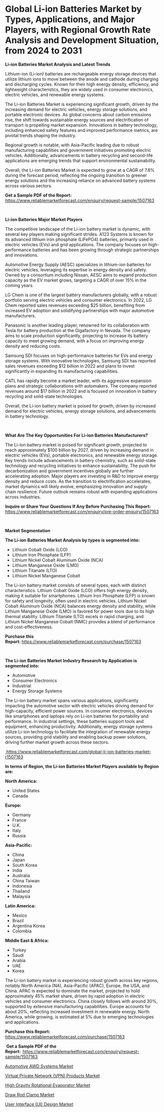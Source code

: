 <p><h1>Global Li-ion Batteries Market by Types, Applications, and Major Players, with Regional Growth Rate Analysis and Development Situation, from 2024 to 2031</h1></p><p><strong>Li-ion Batteries Market Analysis and Latest Trends</strong></p>
<p><p>Lithium-ion (Li-ion) batteries are rechargeable energy storage devices that utilize lithium ions to move between the anode and cathode during charging and discharging cycles. Known for their high energy density, efficiency, and lightweight characteristics, they are widely used in consumer electronics, electric vehicles, and renewable energy systems.</p><p>The Li-ion Batteries Market is experiencing significant growth, driven by the increasing demand for electric vehicles, energy storage solutions, and portable electronic devices. As global concerns about carbon emissions rise, the shift towards sustainable energy sources and electrification of transport is propelling market expansion. Innovations in battery technology, including enhanced safety features and improved performance metrics, are pivotal trends shaping the industry.</p><p>Regional growth is notable, with Asia-Pacific leading due to robust manufacturing capabilities and government initiatives promoting electric vehicles. Additionally, advancements in battery recycling and second-life applications are emerging trends that support environmental sustainability.</p><p>Overall, the Li-ion Batteries Market is expected to grow at a CAGR of 7.8% during the forecast period, reflecting the ongoing transition to greener energy solutions and the increasing reliance on advanced battery systems across various sectors.</p></p>
<p><strong>Get a Sample PDF of the Report:&nbsp;</strong> <a href="https://www.reliablemarketforecast.com/enquiry/request-sample/1507163?utm_campaign=1743&utm_medium=2&utm_source=Github&utm_content=ia&utm_term=07122024&utm_id=li-ion-batteries">https://www.reliablemarketforecast.com/enquiry/request-sample/1507163</a></p>
<p>&nbsp;</p>
<p><strong>Li-ion Batteries Major Market Players</strong></p>
<p><p>The competitive landscape of the Li-ion battery market is dynamic, with several key players making significant strides. A123 Systems is known for its advanced lithium iron phosphate (LiFePO4) batteries, primarily used in electric vehicles (EVs) and grid applications. The company focuses on high-performance batteries and has been growing through strategic partnerships and innovations.</p><p>Automotive Energy Supply (AESC) specializes in lithium-ion batteries for electric vehicles, leveraging its expertise in energy density and safety. Owned by a consortium including Nissan, AESC aims to expand production capacity as the EV market grows, targeting a CAGR of over 15% in the coming years. </p><p>LG Chem is one of the largest battery manufacturers globally, with a robust portfolio serving electric vehicles and consumer electronics. In 2022, LG Chem reported sales revenues exceeding $25 billion, benefiting from increased EV adoption and solidifying partnerships with major automotive manufacturers.</p><p>Panasonic is another leading player, renowned for its collaboration with Tesla for battery production at the Gigafactory in Nevada. The company aims to scale production significantly, projecting to increase its battery capacity to meet growing demand, with a focus on improving energy density and reducing costs.</p><p>Samsung SDI focuses on high-performance batteries for EVs and energy storage systems. With innovative technologies, Samsung SDI has reported sales revenues exceeding $12 billion in 2022 and plans to invest significantly in expanding its manufacturing capabilities.</p><p>CATL has rapidly become a market leader, with its aggressive expansion plans and strategic collaborations with automakers. The company reported revenues around $17 billion in 2022 and is focused on innovation in battery recycling and solid-state technologies.</p><p>Overall, the Li-ion battery market is poised for growth, driven by increased demand for electric vehicles, energy storage solutions, and advancements in battery technology.</p></p>
<p>&nbsp;</p>
<p><strong>What Are The Key Opportunities For Li-ion Batteries Manufacturers?</strong></p>
<p><p>The Li-ion battery market is poised for significant growth, projected to reach approximately $100 billion by 2027, driven by increasing demand in electric vehicles (EVs), portable electronics, and renewable energy storage. Key trends include advancements in battery chemistry, such as solid-state technology and recycling initiatives to enhance sustainability. The push for decarbonization and government incentives globally are further accelerating adoption. Major players are investing in R&D to improve energy density and reduce costs. As the transition to electrification accelerates, market dynamics will likely evolve, emphasizing innovation and supply chain resilience. Future outlook remains robust with expanding applications across industries.</p></p>
<p><strong>Inquire or Share Your Questions If Any Before Purchasing This Report:</strong> <a href="https://www.reliablemarketforecast.com/enquiry/pre-order-enquiry/1507163?utm_campaign=1743&utm_medium=2&utm_source=Github&utm_content=ia&utm_term=07122024&utm_id=li-ion-batteries">https://www.reliablemarketforecast.com/enquiry/pre-order-enquiry/1507163</a></p>
<p>&nbsp;</p>
<p><strong>Market Segmentation</strong></p>
<p><strong>The Li-ion Batteries Market Analysis by types is segmented into:</strong></p>
<p><ul><li>Lithium Cobalt Oxide (LCO)</li><li>Lithium Iron Phosphate (LFP)</li><li>Lithium Nickel Cobalt Aluminum Oxide (NCA)</li><li>Lithium Manganese Oxide (LMO)</li><li>Lithium Titanate (LTO)</li><li>Lithium Nickel Manganese Cobalt</li></ul></p>
<p><p>The Li-ion battery market consists of several types, each with distinct characteristics. Lithium Cobalt Oxide (LCO) offers high energy density, making it suitable for smartphones. Lithium Iron Phosphate (LFP) is known for safety and longevity, often used in electric vehicles. Lithium Nickel Cobalt Aluminum Oxide (NCA) balances energy density and stability, while Lithium Manganese Oxide (LMO) is favored for power tools due to its high thermal stability. Lithium Titanate (LTO) excels in rapid charging, and Lithium Nickel Manganese Cobalt (NMC) provides a blend of performance and cost-effectiveness.</p></p>
<p><strong>Purchase this Report:&nbsp;</strong><a href="https://www.reliablemarketforecast.com/purchase/1507163?utm_campaign=1743&utm_medium=2&utm_source=Github&utm_content=ia&utm_term=07122024&utm_id=li-ion-batteries">https://www.reliablemarketforecast.com/purchase/1507163</a></p>
<p>&nbsp;</p>
<p><strong>The Li-ion Batteries Market Industry Research by Application is segmented into:</strong></p>
<p><ul><li>Automotive</li><li>Consumer Electronics</li><li>Industrial</li><li>Energy Storage Systems</li></ul></p>
<p><p>The Li-ion battery market spans various applications, significantly impacting the automotive sector with electric vehicles driving demand for high-capacity, efficient power sources. In consumer electronics, devices like smartphones and laptops rely on Li-ion batteries for portability and performance. In industrial settings, these batteries support tools and equipment, enhancing productivity. Additionally, energy storage systems utilize Li-ion technology to facilitate the integration of renewable energy sources, providing grid stability and enabling backup power solutions, driving further market growth across these sectors.</p></p>
<p><a href="https://www.reliablemarketforecast.com/global-li-ion-batteries-market-r1507163?utm_campaign=1743&utm_medium=2&utm_source=Github&utm_content=ia&utm_term=07122024&utm_id=li-ion-batteries">&nbsp;https://www.reliablemarketforecast.com/global-li-ion-batteries-market-r1507163</a></p>
<p><strong>In terms of Region, the Li-ion Batteries Market Players available by Region are:</strong></p>
<p>
    <p> <strong> North America: </strong>
        <ul>
            <li>United States</li>
            <li>Canada</li>
        </ul>
        </p> 
    <p> <strong> Europe: </strong>
        <ul>
            <li>Germany</li>
            <li>France</li>
            <li>U.K.</li>
            <li>Italy</li>
            <li>Russia</li>
        </ul>
        </p> 
    <p> <strong> Asia-Pacific: </strong>
        <ul>
            <li>China</li>
            <li>Japan</li>
            <li>South Korea</li>
            <li>India</li>
            <li>Australia</li>
            <li>China Taiwan</li>
            <li>Indonesia</li>
            <li>Thailand</li>
            <li>Malaysia</li>
        </ul>
        </p> 
    <p> <strong> Latin America: </strong>
        <ul>
            <li>Mexico</li>
            <li>Brazil</li>
            <li>Argentina Korea</li>
            <li>Colombia</li>
        </ul>
        </p> 
    <p> <strong> Middle East & Africa: </strong>
        <ul>
            <li>Turkey</li>
            <li>Saudi</li>
            <li>Arabia</li>
            <li>UAE</li>
            <li>Korea</li>
        </ul>
    </p>
    </p>
<p><p>The Li-ion battery market is experiencing robust growth across key regions, notably North America (NA), Asia-Pacific (APAC), Europe, the USA, and China. APAC is expected to dominate the market, projected to hold approximately 45% market share, driven by rapid adoption in electric vehicles and consumer electronics. China closely follows with around 30%, supported by extensive manufacturing capabilities. Europe accounts for about 20%, reflecting increased investment in renewable energy. North America, while growing, is estimated at 5% due to emerging technologies and applications.</p></p>
<p><strong>Purchase this Report: </strong><a href="https://www.reliablemarketforecast.com/purchase/1507163?utm_campaign=1743&utm_medium=2&utm_source=Github&utm_content=ia&utm_term=07122024&utm_id=li-ion-batteries">https://www.reliablemarketforecast.com/purchase/1507163</a></p>
<p>&nbsp;<strong>Get a Sample PDF of the Report:&nbsp;&nbsp;</strong><a href="https://www.reliablemarketforecast.com/enquiry/request-sample/1507163?utm_campaign=1743&utm_medium=2&utm_source=Github&utm_content=ia&utm_term=07122024&utm_id=li-ion-batteries">https://www.reliablemarketforecast.com/enquiry/request-sample/1507163</a></p>
<p><strong></strong></p>
<p><p><a href="https://github.com/marlanamarvn/Market-Research-Report-List-1/blob/main/automotive-awd-systems-market.md?utm_campaign=1743&utm_medium=2&utm_source=Github&utm_content=ia&utm_term=07122024&utm_id=li-ion-batteries">Automotive AWD Systems Market</a></p><p><a href="https://www.linkedin.com/pulse/virtual-private-network-vpn-products-value-chain-analysis-m9eif?utm_campaign=1743&utm_medium=2&utm_source=Github&utm_content=ia&utm_term=07122024&utm_id=li-ion-batteries">Virtual Private Network (VPN) Products Market</a></p><p><a href="https://issuu.com/reportprime-2/docs/high-gravity-rotational-evaporator-market-size-203?utm_campaign=1743&utm_medium=2&utm_source=Github&utm_content=ia&utm_term=07122024&utm_id=li-ion-batteries">High Gravity Rotational Evaporator Market</a></p><p><a href="https://issuu.com/reportprime-2/docs/draw-rod-clamp-market-size-2030.pptx?utm_campaign=1743&utm_medium=2&utm_source=Github&utm_content=ia&utm_term=07122024&utm_id=li-ion-batteries">Draw Rod Clamp Market</a></p><p><a href="https://www.linkedin.com/pulse/user-interface-ui-design-market-analysis-anticipated-57-cagr-oyv0f?utm_campaign=1743&utm_medium=2&utm_source=Github&utm_content=ia&utm_term=07122024&utm_id=li-ion-batteries">User Interface (UI) Design Market</a></p></p>